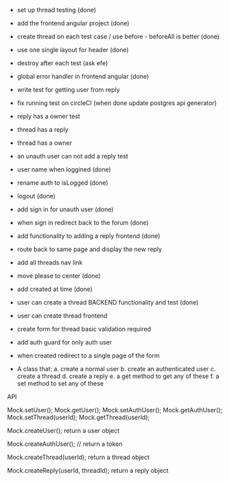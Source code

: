 - set up thread testing (done)
- add the frontend angular project (done)
- create thread on each test case / use before - beforeAll is better (done)
- use one single layout for header (done)

- destroy after each test (ask efe)
- global error handler in frontend angular (done)
- write test for getting user from reply
- fix running test on circleCI (when done update postgres api generator)

- reply has a owner test
- thread has a reply
- thread has a owner
- an unauth user can not add a reply test

- user name when loggined (done)
- rename auth to isLogged (done)
- logout (done)
- add sign in for unauth user (done)
- when sign in redirect back to the forum (done)
- add functionality to adding a reply frontend (done)
- route back to same page and display the new reply

- add all threads nav link
- move please to center (done)
- add created at time (done)
- user can create a thread BACKEND functionality and test (done)
- user can create thread frontend 
- create form for thread basic validation required
- add auth guard for only auth user
- when created redirect to a single page of the form


- A class that:
a. create a normal user
b. create an authenticated user
c. create a thread
d. create a reply
e. a get method to get any of these
f. a set method to set any of these

API



Mock.setUser(); Mock.getUser();
Mock.setAuthUser(); Mock.getAuthUser();
Mock.setThread(userId); Mock.getThread(userId);

Mock.createUser(); return a user object

Mock.createAuthUser(); // return a token

Mock.createThread(userId); return a thread object

Mock.createReply(userId, threadId); return a reply object
